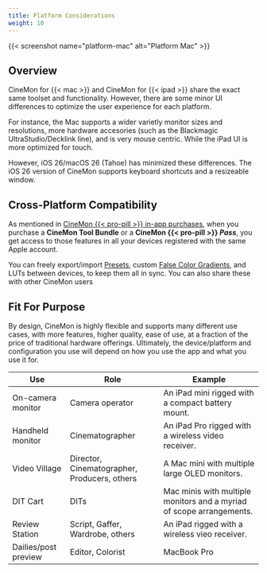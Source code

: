 ```yaml
---
title: Platform Considerations
weight: 10
---
```


{{< screenshot name="platform-mac" alt="Platform Mac" >}}

## Overview

CineMon for {{< mac >}} and CineMon for {{< ipad >}} share the exact same toolset and functionality. However, there are some minor UI differences to optimize the user experience for each platform.

For instance, the Mac supports a wider varietly monitor sizes and resolutions, more hardware accesories (such as the Blackmagic UltraStudio/Decklink line), and is very mouse centric. While the iPad UI is more optimized for touch.

However, iOS 26/macOS 26 (Tahoe) has minimized these differences. The iOS 26 version of CineMon supports keyboard shortcuts and a resizeable window.

## Cross-Platform Compatibility

As mentioned in [CineMon {{< pro-pill >}} in-app purchases](/docs/#cinemon-pro-in-app-purchases), when you purchase a **CineMon Tool Bundle** or a **CineMon {{< pro-pill >}} *Pass***, you get access to those features in all your devices registered with the same Apple account.

You can freely export/import [Presets](/docs/presets), custom [False Color Gradients](/docs/tools/false-color), and LUTs between devices, to keep them all in sync. You can also share these with other CineMon users

## Fit For Purpose

By design, CineMon is highly flexible and supports many different use cases, with more features, higher quality, ease of use, at a fraction of the price of traditional hardware offerings. Ultimately, the device/platform and configuration you use will depend on how you use the app and what you use it for.

| Use | Role | Example |
|-----|------|---------|
| On-camera monitor | Camera operator | An iPad mini rigged with a compact battery mount. |
| Handheld monitor | Cinematographer | An iPad Pro rigged with a wireless video receiver. |
| Video Village | Director, Cinematographer, Producers, others | A Mac mini with multiple large OLED monitors. |
| DIT Cart | DITs | Mac minis with multiple monitors and a myriad of scope arrangements. |
| Review Station | Script, Gaffer, Wardrobe, others | An iPad rigged with a wireless vieo receiver. |
| Dailies/post preview | Editor, Colorist | MacBook Pro |